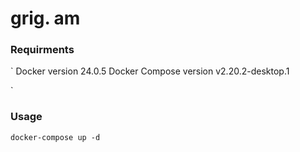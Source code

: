 # grig. am

### Requirments 

`
  Docker version 24.0.5
  Docker Compose version v2.20.2-desktop.1
  
`

### Usage

`
  docker-compose up -d
`
